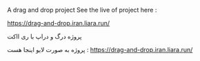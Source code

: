 A drag and drop project
See the live of project here : 

https://drag-and-drop.iran.liara.run/

پروژه درگ و دراپ با ری ااکت

پروژه به صورت لایو اینجا هست :
https://drag-and-drop.iran.liara.run/





